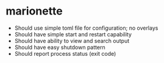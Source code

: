 # marionette

- Should use simple toml file for configuration; no overlays
- Should have simple start and restart capability
- Should have ability to view and search output
- Should have easy shutdown pattern
- Should report process status (exit code)

